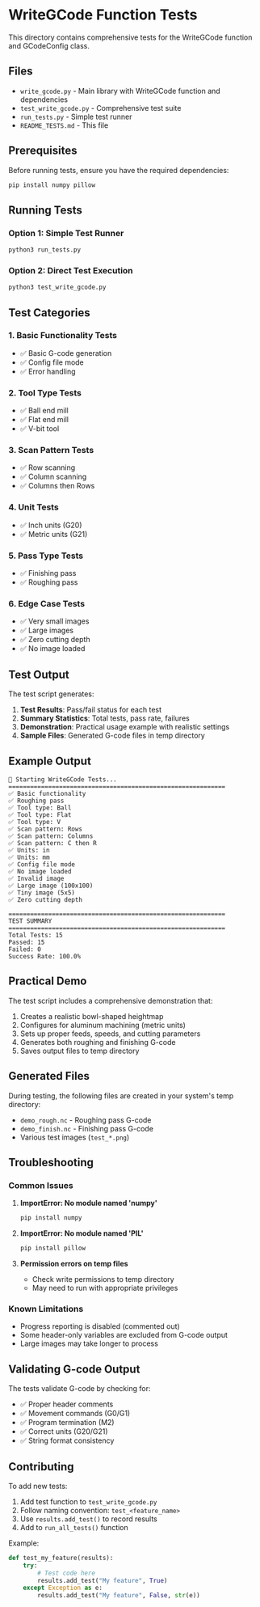 # WriteGCode Function Tests

This directory contains comprehensive tests for the WriteGCode function and GCodeConfig class.

## Files

- `write_gcode.py` - Main library with WriteGCode function and dependencies
- `test_write_gcode.py` - Comprehensive test suite
- `run_tests.py` - Simple test runner
- `README_TESTS.md` - This file

## Prerequisites

Before running tests, ensure you have the required dependencies:

```bash
pip install numpy pillow
```

## Running Tests

### Option 1: Simple Test Runner
```bash
python3 run_tests.py
```

### Option 2: Direct Test Execution
```bash
python3 test_write_gcode.py
```

## Test Categories

### 1. Basic Functionality Tests
- ✅ Basic G-code generation
- ✅ Config file mode
- ✅ Error handling

### 2. Tool Type Tests
- ✅ Ball end mill
- ✅ Flat end mill  
- ✅ V-bit tool

### 3. Scan Pattern Tests
- ✅ Row scanning
- ✅ Column scanning
- ✅ Columns then Rows

### 4. Unit Tests
- ✅ Inch units (G20)
- ✅ Metric units (G21)

### 5. Pass Type Tests
- ✅ Finishing pass
- ✅ Roughing pass

### 6. Edge Case Tests
- ✅ Very small images
- ✅ Large images
- ✅ Zero cutting depth
- ✅ No image loaded

## Test Output

The test script generates:

1. **Test Results**: Pass/fail status for each test
2. **Summary Statistics**: Total tests, pass rate, failures
3. **Demonstration**: Practical usage example with realistic settings
4. **Sample Files**: Generated G-code files in temp directory

## Example Output

```
🧪 Starting WriteGCode Tests...
============================================================
✅ Basic functionality
✅ Roughing pass
✅ Tool type: Ball
✅ Tool type: Flat
✅ Tool type: V
✅ Scan pattern: Rows
✅ Scan pattern: Columns
✅ Scan pattern: C then R
✅ Units: in
✅ Units: mm
✅ Config file mode
✅ No image loaded
✅ Invalid image
✅ Large image (100x100)
✅ Tiny image (5x5)
✅ Zero cutting depth

============================================================
TEST SUMMARY
============================================================
Total Tests: 15
Passed: 15
Failed: 0
Success Rate: 100.0%
```

## Practical Demo

The test script includes a comprehensive demonstration that:

1. Creates a realistic bowl-shaped heightmap
2. Configures for aluminum machining (metric units)
3. Sets up proper feeds, speeds, and cutting parameters
4. Generates both roughing and finishing G-code
5. Saves output files to temp directory

## Generated Files

During testing, the following files are created in your system's temp directory:

- `demo_rough.nc` - Roughing pass G-code
- `demo_finish.nc` - Finishing pass G-code
- Various test images (`test_*.png`)

## Troubleshooting

### Common Issues

1. **ImportError: No module named 'numpy'**
   ```bash
   pip install numpy
   ```

2. **ImportError: No module named 'PIL'**
   ```bash
   pip install pillow
   ```

3. **Permission errors on temp files**
   - Check write permissions to temp directory
   - May need to run with appropriate privileges

### Known Limitations

- Progress reporting is disabled (commented out)
- Some header-only variables are excluded from G-code output
- Large images may take longer to process

## Validating G-code Output

The tests validate G-code by checking for:

- ✅ Proper header comments
- ✅ Movement commands (G0/G1)
- ✅ Program termination (M2)
- ✅ Correct units (G20/G21)
- ✅ String format consistency

## Contributing

To add new tests:

1. Add test function to `test_write_gcode.py`
2. Follow naming convention: `test_<feature_name>`
3. Use `results.add_test()` to record results
4. Add to `run_all_tests()` function

Example:
```python
def test_my_feature(results):
    try:
        # Test code here
        results.add_test("My feature", True)
    except Exception as e:
        results.add_test("My feature", False, str(e))
``` 